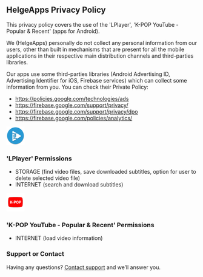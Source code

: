 ## HelgeApps Privacy Policy

This privacy policy covers the use of the 'LPlayer', 'K-POP YouTube - Popular & Recent' (apps for Android).

We (HelgeApps) personally do not collect any personal information from our users, other than built in mechanisms that are present for all the mobile applications in their respective main distribution channels and third-parties libraries.

Our apps use some third-parties libraries (Android Advertising ID, Advertising Identifier for iOS, Firebase services) which can collect some information from you. You can check their Private Policy:
- https://policies.google.com/technologies/ads
- https://firebase.google.com/support/privacy/
- https://firebase.google.com/support/privacy/dpo
- https://firebase.google.com/policies/analytics/

<a href="https://play.google.com/store/apps/details?id=com.helge.lplayer"><img src="ic_launcher.png" alt="LPlayer" class="inline"/></a>
### 'LPlayer' Permissions

- STORAGE (find video files, save downloaded subtitles, option for user to delete selected video file)
- INTERNET (search and download subtitles)

<a href="https://play.google.com/store/apps/details?id=com.helge.kpopyoutube"><img src="kpop_tube.png" alt="K-POP Tube" class="inline"/></a>
### 'K-POP YouTube - Popular & Recent' Permissions

- INTERNET (load video information)

### Support or Contact

Having any questions? [Сontact support](mailto://8helge8@gmail.com) and we’ll answer you.
